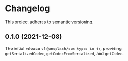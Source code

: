 # Changelog

This project adheres to semantic versioning.

## 0.1.0 (2021-12-08)

The initial release of `@unsplash/sum-types-io-ts`, providing `getSerializedCodec`, `getCodecFromSerialized`, and `getCodec`.

